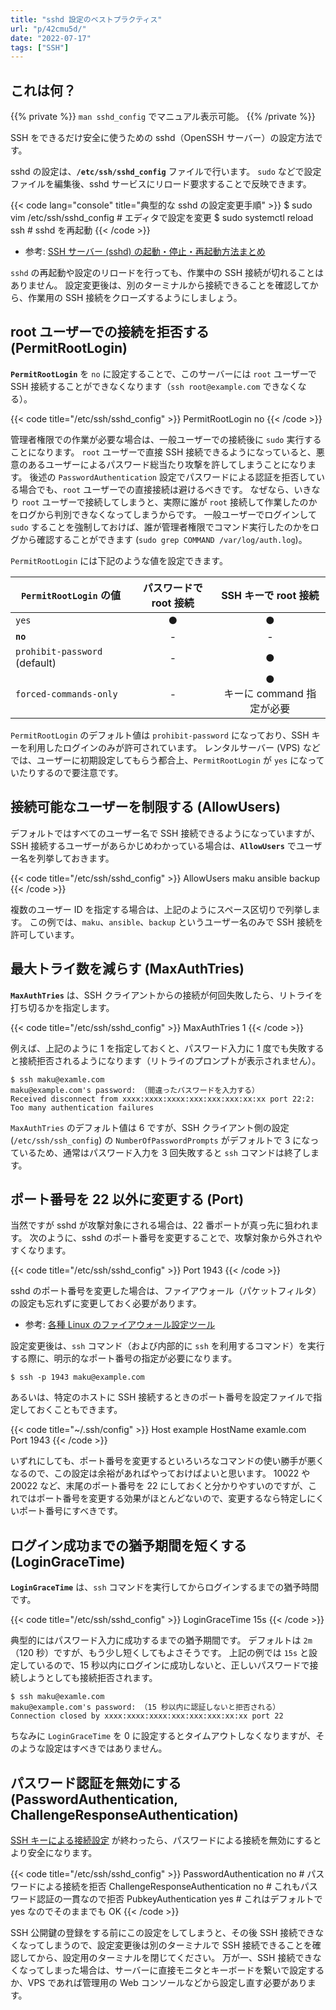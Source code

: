 ```yaml
---
title: "sshd 設定のベストプラクティス"
url: "p/42cmu5d/"
date: "2022-07-17"
tags: ["SSH"]
---
```


これは何？
----

{{% private %}}
`man sshd_config` でマニュアル表示可能。
{{% /private %}}

SSH をできるだけ安全に使うための sshd（OpenSSH サーバー）の設定方法です。

sshd の設定は、__`/etc/ssh/sshd_config`__ ファイルで行います。
`sudo` などで設定ファイルを編集後、sshd サービスにリロード要求することで反映できます。

{{< code lang="console" title="典型的な sshd の設定変更手順" >}}
$ sudo vim /etc/ssh/sshd_config  # エディタで設定を変更
$ sudo systemctl reload ssh      # sshd を再起動
{{< /code >}}

- 参考: [SSH サーバー (sshd) の起動・停止・再起動方法まとめ](/p/9gs3cmu/)

`sshd` の再起動や設定のリロードを行っても、作業中の SSH 接続が切れることはありません。
設定変更後は、別のターミナルから接続できることを確認してから、作業用の SSH 接続をクローズするようにしましょう。


root ユーザーでの接続を拒否する (PermitRootLogin)
----

__`PermitRootLogin`__ を `no` に設定することで、このサーバーには `root` ユーザーで SSH 接続することができなくなります（`ssh root@example.com` できなくなる）。

{{< code title="/etc/ssh/sshd_config" >}}
PermitRootLogin no
{{< /code >}}

管理者権限での作業が必要な場合は、一般ユーザーでの接続後に `sudo` 実行することになります。
`root` ユーザーで直接 SSH 接続できるようになっていると、悪意のあるユーザーによるパスワード総当たり攻撃を許してしまうことになります。
後述の `PasswordAuthentication` 設定でパスワードによる認証を拒否している場合でも、`root` ユーザーでの直接接続は避けるべきです。
なぜなら、いきなり `root` ユーザーで接続してしまうと、実際に誰が `root` 接続して作業したのかをログから判別できなくなってしまうからです。
一般ユーザーでログインして `sudo` することを強制しておけば、誰が管理者権限でコマンド実行したのかをログから確認することができます (`sudo grep COMMAND /var/log/auth.log`)。

`PermitRootLogin` には下記のような値を設定できます。

| `PermitRootLogin` の値 | パスワードで root 接続 | SSH キーで root 接続 |
| ---- | :--: | :--: |
| `yes` | ● | ● |
| __`no`__ | - | - |
| `prohibit-password` (default) | - | ● |
| `forced-commands-only` | - | ●<br>キーに command 指定が必要 |

`PermitRootLogin` のデフォルト値は `prohibit-password` になっており、SSH キーを利用したログインのみが許可されています。
レンタルサーバー (VPS) などでは、ユーザーに初期設定してもらう都合上、`PermitRootLogin` が `yes` になっていたりするので要注意です。


接続可能なユーザーを制限する (AllowUsers)
----

デフォルトではすべてのユーザー名で SSH 接続できるようになっていますが、SSH 接続するユーザーがあらかじめわかっている場合は、__`AllowUsers`__ でユーザー名を列挙しておきます。

{{< code title="/etc/ssh/sshd_config" >}}
AllowUsers  maku ansible backup
{{< /code >}}

複数のユーザー ID を指定する場合は、上記のようにスペース区切りで列挙します。
この例では、`maku`、`ansible`、`backup` というユーザー名のみで SSH 接続を許可しています。


最大トライ数を減らす (MaxAuthTries)
----

__`MaxAuthTries`__ は、SSH クライアントからの接続が何回失敗したら、リトライを打ち切るかを指定します。

{{< code title="/etc/ssh/sshd_config" >}}
MaxAuthTries 1
{{< /code >}}

例えば、上記のように 1 を指定しておくと、パスワード入力に 1 度でも失敗すると接続拒否されるようになります（リトライのプロンプトが表示されません）。

```console
$ ssh maku@examle.com
maku@example.com's password: （間違ったパスワードを入力する）
Received disconnect from xxxx:xxxx:xxxx:xxx:xxx:xxx:xx:xx port 22:2: Too many authentication failures
```

`MaxAuthTries` のデフォルト値は 6 ですが、SSH クライアント側の設定 (`/etc/ssh/ssh_config`) の `NumberOfPasswordPrompts` がデフォルトで 3 になっているため、通常はパスワード入力を 3 回失敗すると `ssh` コマンドは終了します。


ポート番号を 22 以外に変更する (Port)
----

当然ですが sshd が攻撃対象にされる場合は、22 番ポートが真っ先に狙われます。
次のように、sshd のポート番号を変更することで、攻撃対象から外されやすくなります。

{{< code title="/etc/ssh/sshd_config" >}}
Port 1943
{{< /code >}}

sshd のポート番号を変更した場合は、ファイアウォール（パケットフィルタ）の設定も忘れずに変更しておく必要があります。

- 参考: [各種 Linux のファイアウォール設定ツール](/p/ceow5cj/)

設定変更後は、`ssh` コマンド（および内部的に `ssh` を利用するコマンド）を実行する際に、明示的なポート番号の指定が必要になります。

```console
$ ssh -p 1943 maku@example.com
```

あるいは、特定のホストに SSH 接続するときのポート番号を設定ファイルで指定しておくこともできます。

{{< code title="~/.ssh/config" >}}
Host example
    HostName examle.com
    Port 1943
{{< /code >}}

いずれにしても、ポート番号を変更するといろいろなコマンドの使い勝手が悪くなるので、この設定は余裕があればやっておけばよいと思います。
10022 や 20022 など、末尾のポート番号を 22 にしておくと分かりやすいのですが、これではポート番号を変更する効果がほとんどないので、変更するなら特定しにくいポート番号にすべきです。


ログイン成功までの猶予期間を短くする (LoginGraceTime)
----

__`LoginGraceTime`__ は、`ssh` コマンドを実行してからログインするまでの猶予時間です。

{{< code title="/etc/ssh/sshd_config" >}}
LoginGraceTime 15s
{{< /code >}}

典型的にはパスワード入力に成功するまでの猶予期間です。
デフォルトは `2m`（120 秒）ですが、もう少し短くしてもよさそうです。
上記の例では `15s` と設定しているので、15 秒以内にログインに成功しないと、正しいパスワードで接続しようとしても接続拒否されます。

```console
$ ssh maku@examle.com
maku@example.com's password: （15 秒以内に認証しないと拒否される）
Connection closed by xxxx:xxxx:xxxx:xxx:xxx:xxx:xx:xx port 22
```

ちなみに `LoginGraceTime` を 0 に設定するとタイムアウトしなくなりますが、そのような設定はすべきではありません。


パスワード認証を無効にする (PasswordAuthentication, ChallengeResponseAuthentication)
----

[SSH キーによる接続設定](/p/2mzbmw8/) が終わったら、パスワードによる接続を無効にするとより安全になります。

{{< code title="/etc/ssh/sshd_config" >}}
PasswordAuthentication no           # パスワードによる接続を拒否
ChallengeResponseAuthentication no  # これもパスワード認証の一貫なので拒否
PubkeyAuthentication yes  # これはデフォルトで yes なのでそのままでも OK
{{< /code >}}

SSH 公開鍵の登録をする前にこの設定をしてしまうと、その後 SSH 接続できなくなってしまうので、設定変更後は別のターミナルで SSH 接続できることを確認してから、設定用のターミナルを閉じてください。
万が一、SSH 接続できなくなってしまった場合は、サーバーに直接モニタとキーボードを繋いで設定するか、VPS であれば管理用の Web コンソールなどから設定し直す必要があります。

